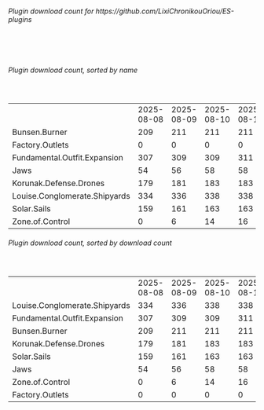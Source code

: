 <h6>Plugin download count for https://github.com/LixiChronikouOriou/ES-plugins</h6><br>
<br>
<h6>Plugin download count, sorted by name</h6><sub><sup><br>
<table>
	<tr>
		<td></td>
		<td>2025-08-08</td>
		<td>2025-08-09</td>
		<td>2025-08-10</td>
		<td>2025-08-11</td>
		<td>2025-08-12</td>
		<td>2025-08-13</td>
		<td>2025-08-14</td>
		<td>today +</td>
	</tr>
	<tr>
		<td>Bunsen.Burner</td>
		<td>209</td>
		<td>211</td>
		<td>211</td>
		<td>211</td>
		<td>211</td>
		<td>217</td>
		<td>217</td>
		<td></td>
	</tr>
	<tr>
		<td>Factory.Outlets</td>
		<td>0</td>
		<td>0</td>
		<td>0</td>
		<td>0</td>
		<td>0</td>
		<td>3</td>
		<td>3</td>
		<td></td>
	</tr>
	<tr>
		<td>Fundamental.Outfit.Expansion</td>
		<td>307</td>
		<td>309</td>
		<td>309</td>
		<td>311</td>
		<td>313</td>
		<td>319</td>
		<td>319</td>
		<td></td>
	</tr>
	<tr>
		<td>Jaws</td>
		<td>54</td>
		<td>56</td>
		<td>58</td>
		<td>58</td>
		<td>58</td>
		<td>64</td>
		<td>64</td>
		<td></td>
	</tr>
	<tr>
		<td>Korunak.Defense.Drones</td>
		<td>179</td>
		<td>181</td>
		<td>183</td>
		<td>183</td>
		<td>185</td>
		<td>191</td>
		<td>191</td>
		<td></td>
	</tr>
	<tr>
		<td>Louise.Conglomerate.Shipyards</td>
		<td>334</td>
		<td>336</td>
		<td>338</td>
		<td>338</td>
		<td>338</td>
		<td>344</td>
		<td>344</td>
		<td></td>
	</tr>
	<tr>
		<td>Solar.Sails</td>
		<td>159</td>
		<td>161</td>
		<td>163</td>
		<td>163</td>
		<td>163</td>
		<td>169</td>
		<td>169</td>
		<td></td>
	</tr>
	<tr>
		<td>Zone.of.Control</td>
		<td>0</td>
		<td>6</td>
		<td>14</td>
		<td>16</td>
		<td>20</td>
		<td>24</td>
		<td>24</td>
		<td></td>
	</tr>
</table>
</sub></sup>
<h6>Plugin download count, sorted by download count</h6><sub><sup><br>
<table>
	<tr>
		<td></td>
		<td>2025-08-08</td>
		<td>2025-08-09</td>
		<td>2025-08-10</td>
		<td>2025-08-11</td>
		<td>2025-08-12</td>
		<td>2025-08-13</td>
		<td>2025-08-14</td>
		<td>today +</td>
	</tr>
	<tr>
		<td>Louise.Conglomerate.Shipyards</td>
		<td>334</td>
		<td>336</td>
		<td>338</td>
		<td>338</td>
		<td>338</td>
		<td>344</td>
		<td>344</td>
		<td></td>
	</tr>
	<tr>
		<td>Fundamental.Outfit.Expansion</td>
		<td>307</td>
		<td>309</td>
		<td>309</td>
		<td>311</td>
		<td>313</td>
		<td>319</td>
		<td>319</td>
		<td></td>
	</tr>
	<tr>
		<td>Bunsen.Burner</td>
		<td>209</td>
		<td>211</td>
		<td>211</td>
		<td>211</td>
		<td>211</td>
		<td>217</td>
		<td>217</td>
		<td></td>
	</tr>
	<tr>
		<td>Korunak.Defense.Drones</td>
		<td>179</td>
		<td>181</td>
		<td>183</td>
		<td>183</td>
		<td>185</td>
		<td>191</td>
		<td>191</td>
		<td></td>
	</tr>
	<tr>
		<td>Solar.Sails</td>
		<td>159</td>
		<td>161</td>
		<td>163</td>
		<td>163</td>
		<td>163</td>
		<td>169</td>
		<td>169</td>
		<td></td>
	</tr>
	<tr>
		<td>Jaws</td>
		<td>54</td>
		<td>56</td>
		<td>58</td>
		<td>58</td>
		<td>58</td>
		<td>64</td>
		<td>64</td>
		<td></td>
	</tr>
	<tr>
		<td>Zone.of.Control</td>
		<td>0</td>
		<td>6</td>
		<td>14</td>
		<td>16</td>
		<td>20</td>
		<td>24</td>
		<td>24</td>
		<td></td>
	</tr>
	<tr>
		<td>Factory.Outlets</td>
		<td>0</td>
		<td>0</td>
		<td>0</td>
		<td>0</td>
		<td>0</td>
		<td>3</td>
		<td>3</td>
		<td></td>
	</tr>
</table>
</sub></sup>
